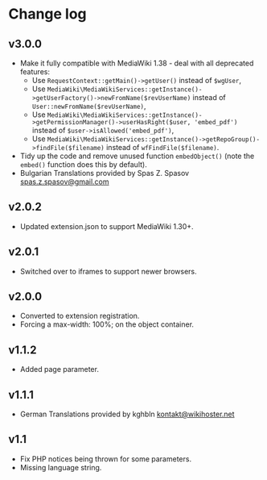 # Change log

## v3.0.0

* Make it fully compatible with MediaWiki 1.38 - deal with all deprecated features:
  * Use `RequestContext::getMain()->getUser()` instead of `$wgUser`,
  * Use `MediaWiki\MediaWikiServices::getInstance()->getUserFactory()->newFromName($revUserName)` instead of `User::newFromName($revUserName)`,
  * Use `MediaWiki\MediaWikiServices::getInstance()->getPermissionManager()->userHasRight($user, 'embed_pdf')` instead of `$user->isAllowed('embed_pdf')`,
  * Use `MediaWiki\MediaWikiServices::getInstance()->getRepoGroup()->findFile($filename)` instead of `wfFindFile($filename)`.
* Tidy up the code and remove unused function `embedObject()` (note the `embed()` function does this by default).
* Bulgarian Translations provided by Spas Z. Spasov <spas.z.spasov@gmail.com>

## v2.0.2

* Updated extension.json to support MediaWiki 1.30+.

## v2.0.1

* Switched over to iframes to support newer browsers.

## v2.0.0

* Converted to extension registration.
* Forcing a max-width: 100%; on the object container.

## v1.1.2

* Added page parameter.

## v1.1.1

* German Translations provided by kghbln <kontakt@wikihoster.net>

## v1.1

* Fix PHP notices being thrown for some parameters.
* Missing language string.
